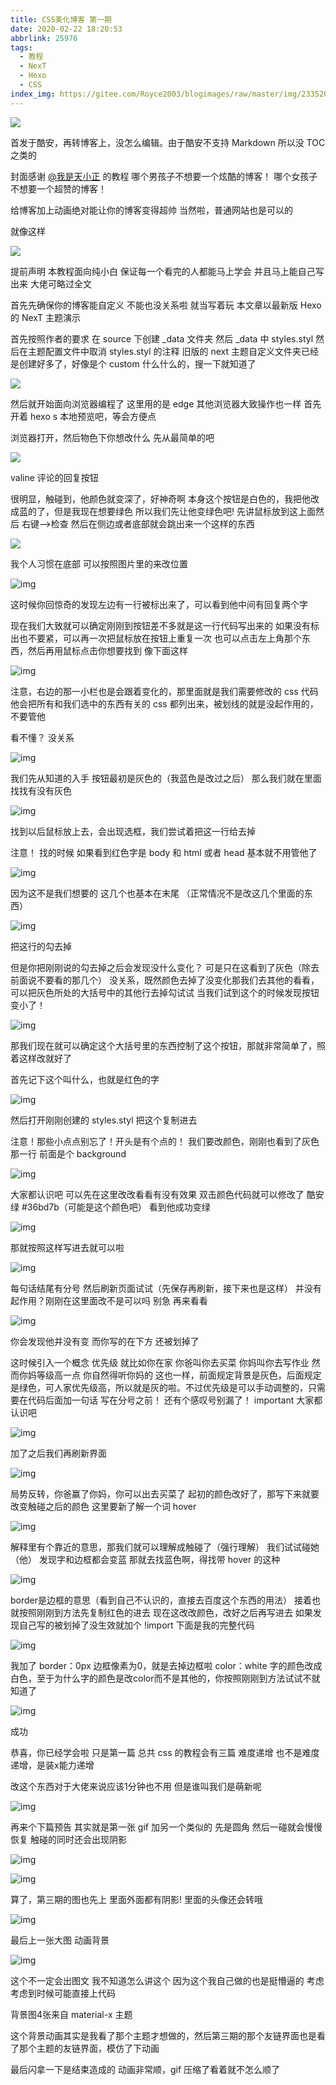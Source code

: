 ```yaml
---
title: CSS美化博客 第一期
date: 2020-02-22 18:20:53
abbrlink: 25976
tags:
  - 教程
  - NexT
  - Hexo
  - CSS
index_img: https://gitee.com/Royce2003/blogimages/raw/master/img/2335206_83c5ad65_5449_5352@1080x485.jpeg
---
```

![](https://gitee.com/Royce2003/blogimages/raw/master/img/2335206_83c5ad65_5449_5352@1080x485.jpeg)

<p class="note note-info">首发于酷安，再转博客上，没怎么编辑。由于酷安不支持 Markdown 所以没 TOC 之类的</p>

封面感谢 [@我是天小正](https://www.coolapk.com/u/我是天小正) 的教程
哪个男孩子不想要一个炫酷的博客！
哪个女孩子不想要一个超赞的博客！

给博客加上动画绝对能让你的博客变得超帅
当然啦，普通网站也是可以的
<!--more-->
就像这样

![](https://gitee.com/Royce2003/blogimages/raw/master/img/2335206_2f07b4cb_2241_1163@221x177.gif)


提前声明
本教程面向纯小白
保证每一个看完的人都能马上学会
并且马上能自己写出来
大佬可略过全文

首先先确保你的博客能自定义
不能也没关系啦
就当写着玩
本文章以最新版 Hexo 的 NexT 主题演示

首先按照作者的要求
在 source 下创建 _data 文件夹
然后 _data 中 styles.styl
然后在主题配置文件中取消 styles.styl 的注释
旧版的 next 主题自定义文件夹已经是创建好多了，好像是个 custom 什么什么的，搜一下就知道了

![](https://gitee.com/Royce2003/blogimages/raw/master/img/2335206_bf9336ba_2241_1165@998x732.png.m.jpg)

然后就开始面向浏览器编程了
这里用的是 edge 其他浏览器大致操作也一样
首先开着 hexo s 本地预览吧，等会方便点

浏览器打开，然后物色下你想改什么
先从最简单的吧

![](https://gitee.com/Royce2003/blogimages/raw/master/img/2335206_8e0d8e29_2241_1167@214x166.gif)

valine 评论的回复按钮

很明显，触碰到，他颜色就变深了，好神奇啊
本身这个按钮是白色的，我把他改成蓝的了，但是我现在想要绿色
所以我们先让他变绿色吧!
先讲鼠标放到这上面然后 右键-->检查
然后在侧边或者底部就会跳出来一个这样的东西

![](https://gitee.com/Royce2003/blogimages/raw/master/img/2335206_380d1be3_2241_1169@1920x1077.jpeg.m.jpg)

我个人习惯在底部
可以按照图片里的来改位置

![img](http://image.coolapk.com/feed/2020/0221/16/2335206_083e1aac_5449_5354@1920x1077.jpeg.m.jpg)

这时候你回惊奇的发现左边有一行被标出来了，可以看到他中间有回复两个字

现在我们大致就可以确定刚刚到按钮差不多就是这一行代码写出来的
如果没有标出也不要紧，可以再一次把鼠标放在按钮上重复一次
也可以点击左上角那个东西，然后再用鼠标点击你想要找到
像下面这样

![img](http://image.coolapk.com/feed/2020/0221/16/2335206_837ca731_2241_1173@1920x1080.gif)

注意，右边的那一小栏也是会跟着变化的，那里面就是我们需要修改的 css 代码
他会把所有和我们选中的东西有关的 css 都列出来，被划线的就是没起作用的，不要管他

看不懂？
没关系

![img](http://image.coolapk.com/feed/2020/0221/16/2335206_22701cc1_5449_5356@398x577.jpeg.m.jpg)

我们先从知道的入手
按钮最初是灰色的（我蓝色是改过之后）
那么我们就在里面找找有没有灰色

![img](http://image.coolapk.com/feed/2020/0221/16/2335206_b80937c5_2241_1177@433x628.jpeg.m.jpg)

找到以后鼠标放上去，会出现选框，我们尝试着把这一行给去掉

注意！
找的时候
如果看到红色字是 body 和 html 或者 head 基本就不用管他了

![img](http://image.coolapk.com/feed/2020/0221/16/2335206_0ec3a83a_2245_466@384x370.jpeg.m.jpg)

因为这不是我们想要的
这几个也基本在末尾
（正常情况不是改这几个里面的东西）

![img](http://image.coolapk.com/feed/2020/0221/16/2335206_b80937c5_2241_1177@433x628.jpeg.m.jpg)

把这行的勾去掉

但是你把刚刚说的勾去掉之后会发现没什么变化？
可是只在这看到了灰色（除去前面说不要看的那几个）
没关系，既然颜色去掉了没变化那我们去其他的看看，可以把灰色所处的大括号中的其他行去掉勾试试
当我们试到这个的时候发现按钮变小了！

![img](http://image.coolapk.com/feed/2020/0221/16/2335206_6fa08d19_2245_4662@380x594.jpeg.m.jpg)

那我们现在就可以确定这个大括号里的东西控制了这个按钮，那就非常简单了，照着这样改就好了

首先记下这个叫什么，也就是红色的字

![img](http://image.coolapk.com/feed/2020/0221/16/2335206_2403ef23_2245_4664@404x500.jpeg.m.jpg)

然后打开刚刚创建的 styles.styl
把这个复制进去

注意！那些小点点别忘了！开头是有个点的！
我们要改颜色，刚刚也看到了灰色那一行
前面是个 background

![img](http://image.coolapk.com/feed/2020/0221/16/2335206_260243b4_2245_4666@222x22.jpeg.m.jpg)

大家都认识吧
可以先在这里改改看看有没有效果
双击颜色代码就可以修改了
酷安绿 #36bd7b（可能是这个颜色吧）
看到他成功变绿

![img](http://image.coolapk.com/feed/2020/0221/16/2335206_306c0a93_2245_4668@326x489.jpeg.m.jpg)

那就按照这样写进去就可以啦

![img](http://image.coolapk.com/feed/2020/0221/16/2335206_f694769d_2245_467@1052x438.png.m.jpg)

每句话结尾有分号
然后刷新页面试试（先保存再刷新，接下来也是这样）
并没有起作用？刚刚在这里面改不是可以吗
别急
再来看看

![img](http://image.coolapk.com/feed/2020/0221/16/2335206_a2fd6fc7_2245_4671@433x778.jpeg.m.jpg)

你会发现他并没有变
而你写的在下方
还被划掉了

这时候引入一个概念 优先级
就比如你在家
你爸叫你去买菜
你妈叫你去写作业
然而你妈等级高一点
你自然得听你妈的
这也一样，前面规定背景是灰色，后面规定是绿色，可人家优先级高，所以就是灰的啦。不过优先级是可以手动调整的，只需要在代码后面加一句话
写在分号之前！
还有个感叹号别漏了！
important 大家都认识吧

![img](http://image.coolapk.com/feed/2020/0221/16/2335206_09ac2ce1_2245_4673@1052x438.png.m.jpg)

加了之后我们再刷新界面

![img](http://image.coolapk.com/feed/2020/0221/16/2335206_8866d166_2245_4675@421x771.jpeg.m.jpg)

局势反转，你爸赢了你妈，你可以出去买菜了
起初的颜色改好了，那写下来就要改变触碰之后的颜色
这里要新了解一个词 hover

![img](http://image.coolapk.com/feed/2020/0221/16/2335206_eabfab79_2247_9778@678x321.jpeg.m.jpg)

解释里有个靠近的意思，那我们就可以理解成触碰了（强行理解）
我们试试碰她（他）
发现字和边框都会变蓝
那就去找蓝色啊，得找带 hover 的这种

![img](http://image.coolapk.com/feed/2020/0221/16/2335206_cb7e1917_2247_978@378x109.jpeg.m.jpg)

border是边框的意思（看到自己不认识的，直接去百度这个东西的用法）
接着也就按照刚刚到方法先复制红色的进去
现在这改改颜色，改好之后再写进去
如果发现自己写的被划掉了没生效就加个
!import
下面是我的完整代码

![img](http://image.coolapk.com/feed/2020/0221/16/2335206_b3036963_2247_9781@1034x622.png.m.jpg)

我加了
border：0px 边框像素为0，就是去掉边框啦
color：white 字的颜色改成白色，至于为什么字的颜色是改color而不是其他的，你按照刚刚到方法试试不就知道了

![img](http://image.coolapk.com/feed/2020/0221/16/2335206_54097ecf_2247_9783@1920x1080.gif)

成功

恭喜，你已经学会啦
只是第一篇
总共 css 的教程会有三篇
难度递增
也不是难度递增，是装x能力递增

改这个东西对于大佬来说应该1分钟也不用
但是谁叫我们是萌新呢



![img](http://image.coolapk.com/feed/2020/0221/16/2335206_b8104f91_2247_9785@262x128.gif)

再来个下篇预告
其实就是第一张 gif
加另一个类似的
先是圆角
然后一碰就会慢慢恢复
触碰的同时还会出现阴影

![img](http://image.coolapk.com/feed/2020/0221/16/2335206_2f07b4cb_2241_1163@221x177.gif)

![img](http://image.coolapk.com/feed/2020/0221/16/2335206_12a0e70c_2247_9787@378x465.gif)

算了，第三期的图也先上
里面外面都有阴影!
里面的头像还会转哦

![img](http://image.coolapk.com/feed/2020/0221/16/2335206_70fe20b4_2247_9788@1021x842.gif)

最后上一张大图
动画背景

![img](http://image.coolapk.com/feed/2020/0221/16/2335206_8a27c7b0_2247_979@1920x1080.gif)

这个不一定会出图文
我不知道怎么讲这个
因为这个我自己做的也是挺懵逼的
考虑考虑到时候可能直接上代码

背景图4张来自 material-x 主题

这个背景动画其实是我看了那个主题才想做的，然后第三期的那个友链界面也是看了那个主题的友链界面，模仿了下动画

最后闪拿一下是结束造成的
动画非常顺，gif 压缩了看着就不怎么顺了